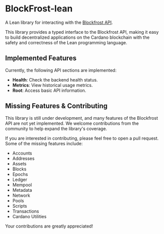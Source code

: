 # BlockFrost-lean

A Lean library for interacting with the [Blockfrost API](https://blockfrost.io/).

This library provides a typed interface to the Blockfrost API, making it easy to build decentralized applications on the Cardano blockchain with the safety and correctness of the Lean programming language.

## Implemented Features

Currently, the following API sections are implemented:

*   **Health**: Check the backend health status.
*   **Metrics**: View historical usage metrics.
*   **Root**: Access basic API information.

## Missing Features & Contributing

This library is still under development, and many features of the Blockfrost API are not yet implemented. We welcome contributions from the community to help expand the library's coverage.

If you are interested in contributing, please feel free to open a pull request. Some of the missing features include:

*   Accounts
*   Addresses
*   Assets
*   Blocks
*   Epochs
*   Ledger
*   Mempool
*   Metadata
*   Network
*   Pools
*   Scripts
*   Transactions
*   Cardano Utilities

Your contributions are greatly appreciated!
